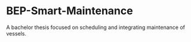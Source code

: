 # BEP-Smart-Maintenance
A bachelor thesis focused on scheduling and integrating maintenance of vessels.
